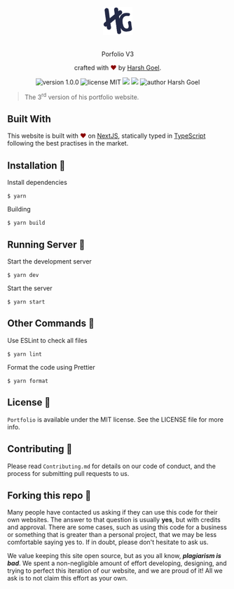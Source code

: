 <div align="center">
  <img alt="HG_LOGO" src="docs/logo-dark.svg" height="64" />
</div>

<br>
<p align="center">
Porfolio V3
</p>
<p align="center">
crafted with <span style="color: #8b0000;">&hearts;</span> by <a href="https://harshgoel.me">Harsh Goel</a>.
</p>
<p align="center">
    <img src="https://img.shields.io/badge/version-1.0.0-yellowgreen" alt="version 1.0.0"/>
    <img src="https://img.shields.io/badge/license-MIT-brightgreen" alt="license MIT"/>
    <img src="https://img.shields.io/github/issues-pr-raw/harshgoel05/another-portfolio.svg" />
    <img src="https://img.shields.io/github/issues-raw/harshgoel05/another-portfolio.svg"/>
    <img src="https://img.shields.io/badge/author-Harsh%20Goel-orange" alt="author Harsh Goel"/>
</p>

> The 3<sup>rd</sup> version of his portfolio website.

## Built With

This website is built with <span style="color: #8b0000;">&hearts;</span> on [NextJS](https://nextjs.org/), statically typed in [TypeScript](https://www.typescriptlang.org/) following the best practises in the market.

## Installation 🔧

Install dependencies

```
$ yarn
```

Building

```
$ yarn build
```

## Running Server 🚀

Start the development server

```
$ yarn dev
```

Start the server

```
$ yarn start
```

## Other Commands 🚧

Use ESLint to check all files

```
$ yarn lint
```

Format the code using Prettier

```
$ yarn format
```

## License 📜

`Portfolio` is available under the MIT license. See the LICENSE file for more info.

## Contributing 🤝

Please read `Contributing.md` for details on our code of conduct, and the process for submitting pull requests to us.

## Forking this repo 🚨

Many people have contacted us asking if they can use this code for their own websites. The answer to that question is usually **yes**, but with credits and approval. There are some cases, such as using this code for a business or something that is greater than a personal project, that we may be less comfortable saying yes to. If in doubt, please don't hesitate to ask us.

We value keeping this site open source, but as you all know, _**plagiarism is bad**_. We spent a non-negligible amount of effort developing, designing, and trying to perfect this iteration of our website, and we are proud of it! All we ask is to not claim this effort as your own.
